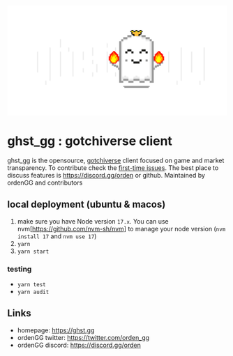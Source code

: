 ![gotchiverse client!](/src/assets/images/logo.svg "ghst_gg")


# ghst_gg : gotchiverse client 

ghst_gg is the opensource, [gotchiverse](https://gotchiverse.io/) client focused on game and market transparency. To contribute check the [first-time issues](https://github.com/orden-gg/ghst-gg/issues?q=is%3Aopen+is%3Aissue+label%3Afirst-time). The best place to discuss features is https://discord.gg/orden or github. Maintained by ordenGG and contributors 


## local deployment (ubuntu & macos) 

1. make sure you have Node version `17.x`. You can use nvm[https://github.com/nvm-sh/nvm] to manage your node version (`nvm install 17` and `nvm use 17`)
2. `yarn`
3. `yarn start`

### testing

* `yarn test`
* `yarn audit`


## Links

* homepage: https://ghst.gg
* ordenGG twitter: https://twitter.com/orden_gg
* ordenGG discord: https://discord.gg/orden
